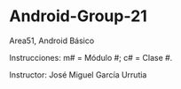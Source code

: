 # Android-Group-21

Area51, Android Básico

Instrucciones: m# = Módulo #; c# = Clase #.

Instructor: José Miguel García Urrutia
